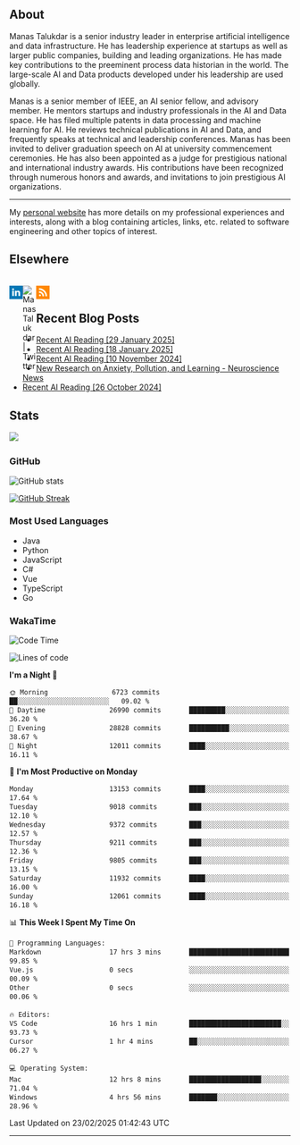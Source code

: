## About

Manas Talukdar is a senior industry leader in enterprise artificial intelligence and data infrastructure. He has leadership experience at startups as well as larger public companies, building and leading organizations. He has made key contributions to the preeminent process data historian in the world. The large-scale AI and Data products developed under his leadership are used globally.

Manas is a senior member of IEEE, an AI senior fellow, and advisory member. He mentors startups and industry professionals in the AI and Data space. He has filed multiple patents in data processing and machine learning for AI. He reviews technical publications in AI and Data, and frequently speaks at technical and leadership conferences. Manas has been invited to deliver graduation speech on AI at university commencement ceremonies. He has also been appointed as a judge for prestigious national and international industry awards. His contributions have been recognized through numerous honors and awards, and invitations to join prestigious AI organizations.

---

My [personal website](https://manastalukdar.github.io/) has more details on my professional experiences and interests, along with a blog containing articles, links, etc. related to software engineering and other topics of interest.

## Elsewhere

</br>

<a href="https://www.linkedin.com/in/manastalukdar" target="_blank">
  <img align="left" alt="Manas Talukdar | Linkedin" width="24px" src="https://raw.githubusercontent.com/edent/SuperTinyIcons/master/images/svg/linkedin.svg" />
</a>
<a href="https://www.twitter.com/manastalukdar" target="_blank">
  <img align="left" alt="Manas Talukdar | Twitter" width="24px" src="https://github.com/TheDudeThatCode/TheDudeThatCode/blob/master/Assets/Twitter.svg" />
</a>
<a href="https://manastalukdar.github.io/" target="_blank">
  <img align="left" alt="Manas Talukdar | Website" width="24px" src="https://github.com/edent/SuperTinyIcons/blob/master/images/svg/rss.svg" />
</a>

</br>

## Recent Blog Posts

<!-- BLOG:START -->
- [Recent AI Reading [29 January 2025]](https://manastalukdar.github.io/blog/2025/01/29/recent-ai-reading-29-january-2025/)
- [Recent AI Reading [18 January 2025]](https://manastalukdar.github.io/blog/2025/01/18/recent-ai-reading-18-january-2025/)
- [Recent AI Reading [10 November 2024]](https://manastalukdar.github.io/blog/2024/11/10/recent-ai-reading-10-november-2024/)
- [New Research on Anxiety, Pollution, and Learning - Neuroscience News](https://manastalukdar.github.io/blog/2024/11/02/neuroscience-news-research-anxiety-pollution-learning/)
- [Recent AI Reading [26 October 2024]](https://manastalukdar.github.io/blog/2024/10/26/recent-ai-reading-26-october-2024/)
<!-- BLOG:END -->

## Stats

![](https://komarev.com/ghpvc/?username=manastalukdar)

### GitHub

![GitHub stats](https://github-readme-stats.vercel.app/api?username=manastalukdar&show_icons=true&hide_border=true&hide_rank=true&hide_title=true&icon_color=79ff97&text_color=cecac3&bg_color=4d4b4b)

[![GitHub Streak](https://streak-stats.demolab.com?user=manastalukdar&hide_border=true&border_radius=4&date_format=M%20j%5B%2C%20Y%5D&background=4D4B4B)](https://git.io/streak-stats)

### Most Used Languages

- Java
- Python
- JavaScript
- C#
- Vue
- TypeScript
- Go

<!--
![Top Langs](https://github-readme-stats.vercel.app/api/top-langs/?username=manastalukdar&layout=compact&hide_border=true&hide_title=true&icon_color=79ff97&text_color=cecac3&bg_color=4d4b4b)
-->

### WakaTime

<!--START_SECTION:waka-->
![Code Time](http://img.shields.io/badge/Code%20Time-5%2C335%20hrs%2041%20mins-blue)

![Lines of code](https://img.shields.io/badge/From%20Hello%20World%20I%27ve%20Written-21.3%20million%20lines%20of%20code-blue)

**I'm a Night 🦉** 

```text
🌞 Morning                6723 commits        ██░░░░░░░░░░░░░░░░░░░░░░░   09.02 % 
🌆 Daytime                26990 commits       █████████░░░░░░░░░░░░░░░░   36.20 % 
🌃 Evening                28828 commits       ██████████░░░░░░░░░░░░░░░   38.67 % 
🌙 Night                  12011 commits       ████░░░░░░░░░░░░░░░░░░░░░   16.11 % 
```
📅 **I'm Most Productive on Monday** 

```text
Monday                   13153 commits       ████░░░░░░░░░░░░░░░░░░░░░   17.64 % 
Tuesday                  9018 commits        ███░░░░░░░░░░░░░░░░░░░░░░   12.10 % 
Wednesday                9372 commits        ███░░░░░░░░░░░░░░░░░░░░░░   12.57 % 
Thursday                 9211 commits        ███░░░░░░░░░░░░░░░░░░░░░░   12.36 % 
Friday                   9805 commits        ███░░░░░░░░░░░░░░░░░░░░░░   13.15 % 
Saturday                 11932 commits       ████░░░░░░░░░░░░░░░░░░░░░   16.00 % 
Sunday                   12061 commits       ████░░░░░░░░░░░░░░░░░░░░░   16.18 % 
```


📊 **This Week I Spent My Time On** 

```text
💬 Programming Languages: 
Markdown                 17 hrs 3 mins       █████████████████████████   99.85 % 
Vue.js                   0 secs              ░░░░░░░░░░░░░░░░░░░░░░░░░   00.09 % 
Other                    0 secs              ░░░░░░░░░░░░░░░░░░░░░░░░░   00.06 % 

🔥 Editors: 
VS Code                  16 hrs 1 min        ███████████████████████░░   93.73 % 
Cursor                   1 hr 4 mins         ██░░░░░░░░░░░░░░░░░░░░░░░   06.27 % 

💻 Operating System: 
Mac                      12 hrs 8 mins       ██████████████████░░░░░░░   71.04 % 
Windows                  4 hrs 56 mins       ███████░░░░░░░░░░░░░░░░░░   28.96 % 
```


 Last Updated on 23/02/2025 01:42:43 UTC
<!--END_SECTION:waka-->

---

<!--

**manastalukdar/manastalukdar** is a ✨ _special_ ✨ repository because its `README.md` (this file) appears on your GitHub profile.

Here are some ideas to get you started:

- 🔭 I’m currently working on ...
- 🌱 I’m currently learning ...
- 👯 I’m looking to collaborate on ...
- 🤔 I’m looking for help with ...
- 💬 Ask me about ...
- 📫 How to reach me: ...
- 😄 Pronouns: ...
- ⚡ Fun fact: ...
-->

